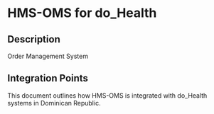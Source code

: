 # HMS-OMS for do_Health

## Description

Order Management System

## Integration Points

This document outlines how HMS-OMS is integrated with do_Health systems in Dominican Republic.
